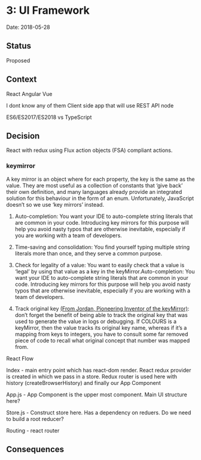 # 3: UI Framework

Date: 2018-05-28

## Status

Proposed

## Context

React
Angular
Vue

I dont know any of them
Client side app that will use REST API
node

ES6/ES2017/ES2018 vs TypeScript

## Decision

React with redux using Flux action objects (FSA) compliant actions.

### keymirror

A key mirror is an object where for each property, the key is the same as the value. 
They are most useful as a collection of constants that ‘give back’ their own definition, and many languages already provide an integrated solution for this behaviour in the form of an enum. Unfortunately, JavaScript doesn’t so we use ‘key mirrors’ instead.

1. Auto-completion: You want your IDE to auto-complete string literals that are common in your code. 
Introducing key mirrors for this purpose will help you avoid nasty typos that are otherwise inevitable, especially if you are working with a team of developers.

2. Time-saving and consolidation: You find yourself typing multiple string literals more than once, and they serve a common purpose.

3. Check for legality of a value: You want to easily check that a value is ‘legal’ by using that value as a key in the keyMirror.Auto-completion: You want your IDE to auto-complete string literals that are common in your code. 
Introducing key mirrors for this purpose will
help you avoid nasty typos that are otherwise inevitable, especially if you are working with a team of developers.

4. Track original key [(From Jordan, Pioneering Inventor of the keyMirror)](https://sdgluck.github.io/2015/08/12/key-mirrors/#comment-2196343745): don’t forget the benefit of being able to track the original key that was used to generate the value in logs or debugging. 
If COLOURS is a keyMirror, then the value tracks its original key name, whereas if it’s a mapping from keys to integers, you have to consult some far removed piece of code to recall what original concept that number was mapped from.


React Flow

Index - main entry point which has react-dom render. React redux provider is created in which we pass in a store. Redux router is used here with history (createBrowserHistory) and finally our App Component

App.js - App Component is the upper most component. Main UI structure here?

Store.js - Construct store here. Has a dependency on reduers. Do we need
to build a root reducer?

Routing - react router


## Consequences


